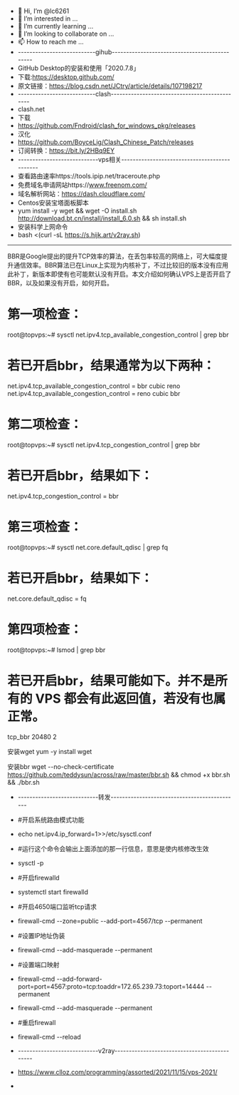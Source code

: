 - 👋 Hi, I’m @lc6261
- 👀 I’m interested in ...
- 🌱 I’m currently learning ...
- 💞️ I’m looking to collaborate on ...
- 📫 How to reach me ...
- ---------------------------gihub----------------------------------------------
- GitHub Desktop的安装和使用「2020.7.8」
- 下载:https://desktop.github.com/
- 原文链接：https://blog.csdn.net/JCtry/article/details/107198217
- ---------------------------clash----------------------------------------------
- clash.net
- 下载
- https://github.com/Fndroid/clash_for_windows_pkg/releases
- 汉化
- https://github.com/BoyceLig/Clash_Chinese_Patch/releases
- 订阅转换：https://bit.ly/2HBq9EY
- ----------------------------vps相关---------------------------------------------
- 查看路由速率https://tools.ipip.net/traceroute.php
- 免费域名申请网站https://www.freenom.com/ 
- 域名解析网站：https://dash.cloudflare.com/
- Centos安装宝塔面板脚本
- yum install -y wget && wget -O install.sh http://download.bt.cn/install/install_6.0.sh && sh install.sh
- 安装科学上网命令
- bash <(curl -sL https://s.hijk.art/v2ray.sh)
- -------------------------------------------------------------------------
BBR是Google提出的提升TCP效率的算法，在丢包率较高的网络上，可大幅度提升通信效率。BBR算法已在Linux上实现为内核补丁，不过比较旧的版本没有应用此补丁，新版本即使有也可能默认没有开启。本文介绍如何确认VPS上是否开启了BBR，以及如果没有开启，如何开启。

# 第一项检查：
root@topvps:~# sysctl net.ipv4.tcp_available_congestion_control | grep bbr

# 若已开启bbr，结果通常为以下两种：
net.ipv4.tcp_available_congestion_control = bbr cubic reno
net.ipv4.tcp_available_congestion_control = reno cubic bbr

# 第二项检查：
root@topvps:~# sysctl net.ipv4.tcp_congestion_control | grep bbr
# 若已开启bbr，结果如下：
net.ipv4.tcp_congestion_control = bbr

# 第三项检查：
root@topvps:~# sysctl net.core.default_qdisc | grep fq
# 若已开启bbr，结果如下：
net.core.default_qdisc = fq

# 第四项检查：
root@topvps:~# lsmod | grep bbr
# 若已开启bbr，结果可能如下。并不是所有的 VPS 都会有此返回值，若没有也属正常。
tcp_bbr                20480  2


安装wget
yum -y install wget

安装bbr
wget --no-check-certificate https://github.com/teddysun/across/raw/master/bbr.sh && chmod +x bbr.sh && ./bbr.sh


- ----------------------------转发---------------------------------------------
- #开启系统路由模式功能
- echo net.ipv4.ip_forward=1>>/etc/sysctl.conf

- #运行这个命令会输出上面添加的那一行信息，意思是使内核修改生效
- sysctl -p
- #开启firewalld
- systemctl start firewalld
- #开启4650端口监听tcp请求
- firewall-cmd --zone=public --add-port=4567/tcp --permanent
- #设置IP地址伪装
- firewall-cmd --add-masquerade --permanent
- #设置端口映射
- firewall-cmd --add-forward-port=port=4567:proto=tcp:toaddr=172.65.239.73:toport=14444 --permanent
- firewall-cmd --add-masquerade --permanent
- #重启firewall
- firewall-cmd --reload
- ----------------------------v2ray---------------------------------------------
- https://www.clloz.com/programming/assorted/2021/11/15/vps-2021/
- 
